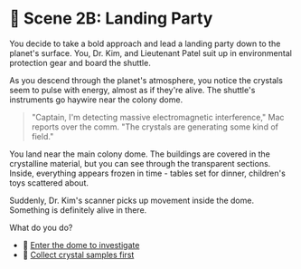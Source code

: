 # 👥 Scene 2B: Landing Party

You decide to take a bold approach and lead a landing party down to the planet's surface. You, Dr. Kim, and Lieutenant Patel suit up in environmental protection gear and board the shuttle.

As you descend through the planet's atmosphere, you notice the crystals seem to pulse with energy, almost as if they're alive. The shuttle's instruments go haywire near the colony dome.

> "Captain, I'm detecting massive electromagnetic interference," Mac reports over the comm. "The crystals are generating some kind of field."

You land near the main colony dome. The buildings are covered in the crystalline material, but you can see through the transparent sections. Inside, everything appears frozen in time - tables set for dinner, children's toys scattered about.

Suddenly, Dr. Kim's scanner picks up movement inside the dome. Something is definitely alive in there.

What do you do?

- 🚪 [Enter the dome to investigate](./scene3D.md)
- 🔬 [Collect crystal samples first](./scene3E.md)
